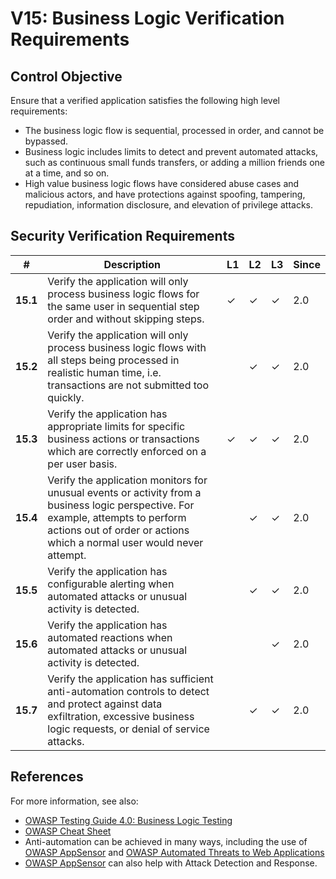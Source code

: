 # V15: Business Logic Verification Requirements

## Control Objective

Ensure that a verified application satisfies the following high level requirements:

* The business logic flow is sequential, processed in order, and cannot be bypassed.
* Business logic includes limits to detect and prevent automated attacks, such as continuous small funds transfers, or adding a million friends one at a time, and so on.
* High value business logic flows have considered abuse cases and malicious actors, and have protections against spoofing, tampering, repudiation, information disclosure, and elevation of privilege attacks.

## Security Verification Requirements

| # | Description | L1 | L2 | L3 | Since |
| --- | --- | --- | --- | -- | -- |
| **15.1** | Verify the application will only process business logic flows for the same user in sequential step order and without skipping steps.  | ✓ | ✓ | ✓ | 2.0 |
| **15.2** | Verify the application will only process business logic flows with all steps being processed in realistic human time, i.e. transactions are not submitted too quickly.  |  | ✓ | ✓ | 2.0 |
| **15.3** | Verify the application has appropriate limits for specific business actions or transactions which are correctly enforced on a per user basis. | ✓ | ✓ | ✓ | 2.0 |
| **15.4** | Verify the application monitors for unusual events or activity from a business logic perspective. For example, attempts to perform actions out of order or actions which a normal user would never attempt. |  | ✓ | ✓ | 2.0 |
| **15.5** | Verify the application has configurable alerting when automated attacks or unusual activity is detected. |  | ✓ | ✓ | 2.0 |
| **15.6** | Verify the application has automated reactions when automated attacks or unusual activity is detected. |  |  | ✓ | 2.0 |
| **15.7** | Verify the application has sufficient anti-automation controls to detect and protect against data exfiltration, excessive business logic requests, or denial of service attacks. |  | ✓ | ✓ | 2.0 |

## References

For more information, see also:

* [OWASP Testing Guide 4.0: Business Logic Testing](https://www.owasp.org/index.php/Testing_for_business_logic)
* [OWASP Cheat Sheet](https://www.owasp.org/index.php/Business_Logic_Security_Cheat_Sheet)
* Anti-automation can be achieved in many ways, including the use of [OWASP AppSensor](https://www.owasp.org/index.php/OWASP_AppSensor_Project) and [OWASP Automated Threats to Web Applications](https://www.owasp.org/index.php/OWASP_Automated_Threats_to_Web_Applications)
* [OWASP AppSensor](https://www.owasp.org/index.php/OWASP_AppSensor_Project) can also help with Attack Detection and Response.
